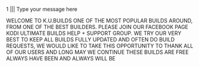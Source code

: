 1 
||| 
Type your message here

WELCOME TO K.U.BUILDS ONE OF THE MOST POPULAR BUILDS AROUND, FROM ONE OF THE BEST BUILDERS.
PLEASE JOIN OUR FACEBOOK PAGE KODI ULTIMATE BUILDS HELP + SUPPORT GROUP.
WE TRY OUR VERY BEST TO KEEP ALL BUILDS FULLY UPDATED AND OFTEN DO BUILD REQUESTS,
WE WOULD LIKE TO TAKE THIS OPPORTUNITY TO THANK ALL OF OUR USERS AND LONG MAY WE CONTINUE
     THESE BUILDS ARE FREE ALWAYS HAVE BEEN AND ALWAYS WILL BE

